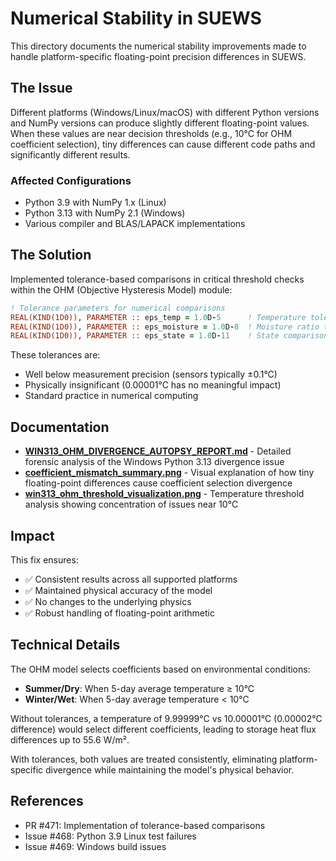 # Numerical Stability in SUEWS

This directory documents the numerical stability improvements made to handle platform-specific floating-point precision differences in SUEWS.

## The Issue

Different platforms (Windows/Linux/macOS) with different Python versions and NumPy versions can produce slightly different floating-point values. When these values are near decision thresholds (e.g., 10°C for OHM coefficient selection), tiny differences can cause different code paths and significantly different results.

### Affected Configurations
- Python 3.9 with NumPy 1.x (Linux)
- Python 3.13 with NumPy 2.1 (Windows)
- Various compiler and BLAS/LAPACK implementations

## The Solution

Implemented tolerance-based comparisons in critical threshold checks within the OHM (Objective Hysteresis Model) module:

```fortran
! Tolerance parameters for numerical comparisons
REAL(KIND(1D0)), PARAMETER :: eps_temp = 1.0D-5      ! Temperature tolerance (0.00001°C)
REAL(KIND(1D0)), PARAMETER :: eps_moisture = 1.0D-8  ! Moisture ratio tolerance
REAL(KIND(1D0)), PARAMETER :: eps_state = 1.0D-11    ! State comparison tolerance
```

These tolerances are:
- Well below measurement precision (sensors typically ±0.1°C)
- Physically insignificant (0.00001°C has no meaningful impact)
- Standard practice in numerical computing

## Documentation

- **[WIN313_OHM_DIVERGENCE_AUTOPSY_REPORT.md](WIN313_OHM_DIVERGENCE_AUTOPSY_REPORT.md)** - Detailed forensic analysis of the Windows Python 3.13 divergence issue
- **[coefficient_mismatch_summary.png](coefficient_mismatch_summary.png)** - Visual explanation of how tiny floating-point differences cause coefficient selection divergence
- **[win313_ohm_threshold_visualization.png](win313_ohm_threshold_visualization.png)** - Temperature threshold analysis showing concentration of issues near 10°C

## Impact

This fix ensures:
- ✅ Consistent results across all supported platforms
- ✅ Maintained physical accuracy of the model
- ✅ No changes to the underlying physics
- ✅ Robust handling of floating-point arithmetic

## Technical Details

The OHM model selects coefficients based on environmental conditions:
- **Summer/Dry**: When 5-day average temperature ≥ 10°C
- **Winter/Wet**: When 5-day average temperature < 10°C

Without tolerances, a temperature of 9.99999°C vs 10.00001°C (0.00002°C difference) would select different coefficients, leading to storage heat flux differences up to 55.6 W/m².

With tolerances, both values are treated consistently, eliminating platform-specific divergence while maintaining the model's physical behavior.

## References

- PR #471: Implementation of tolerance-based comparisons
- Issue #468: Python 3.9 Linux test failures
- Issue #469: Windows build issues
